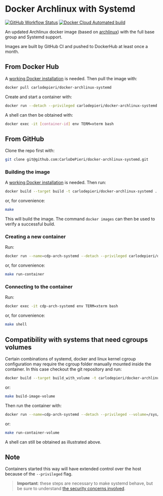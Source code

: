 # Docker Archlinux with Systemd

[![GitHub Workflow Status](https://img.shields.io/github/workflow/status/CarloDePieri/docker-archlinux-systemd/prod?logo=github)](https://github.com/CarloDePieri/docker-archlinux-systemd/actions/workflows/prod.yml) [![Docker Cloud Automated build](https://img.shields.io/docker/cloud/automated/carlodepieri/docker-archlinux-systemd?logo=docker)](https://hub.docker.com/r/carlodepieri/docker-archlinux-systemd)

An updated Archlinux docker image (based on [archlinux](https://hub.docker.com/_/archlinux))
with the full base group and Systemd support.

Images are built by GitHub CI and pushed to DockerHub at least once a month.

## From Docker Hub

A [working Docker installation](https://docs.docker.com/engine/install/) is needed.
Then pull the image with:

```bash
docker pull carlodepieri/docker-archlinux-systemd
```

Create and start a container with:

```bash
docker run --detach --privileged carlodepieri/docker-archlinux-systemd
```

A shell can then be obtained with:

```bash
docker exec -it [container-id] env TERM=xterm bash
```

## From GitHub

Clone the repo first with:

```bash
git clone git@github.com:CarloDePieri/docker-archlinux-systemd.git
```

### Building the image

A [working Docker installation](https://docs.docker.com/engine/install/) is needed.
Then run:

```bash
docker build --target build -t carlodepieri/docker-archlinux-systemd .
```

or, for convenience:

```bash
make
```

This will build the image. The command `docker images` can then be used to verify
a successful build.

### Creating a new container

Run:

```bash
docker run --name=cdp-arch-systemd --detach --privileged carlodepieri/docker-archlinux-systemd
```

or, for convenience:

```bash
make run-container
```

### Connecting to the container

Run:

```bash
docker exec -it cdp-arch-systemd env TERM=xterm bash
```

or, for convenience:

```bash
make shell
```

## Compatibility with systems that need cgroups volumes

Certain combinations of systemd, docker and linux kernel cgroup configuration may
require the cgroup folder manually mounted inside the container. In this case
checkout the git repository and run:

```bash
docker build --target build_with_volume -t carlodepieri/docker-archlinux-systemd .
```

or:

```bash
make build-image-volume
```

Then run the container with:

```bash
docker run --name=cdp-arch-systemd --detach --privileged --volume=/sys/fs/cgroup:/sys/fs/cgroup:ro carlodepieri/docker-archlinux-systemd
```

or:

```bash
make run-container-volume
```

A shell can still be obtained as illustrated above.

## Note

Containers started this way will have extended control over the host because of the `--privileged` flag.

> **Important**: these steps are necessary to make systemd behave,
> but be sure to understand [the security concerns involved](https://docs.docker.com/engine/reference/run/#runtime-privilege-and-linux-capabilities).
